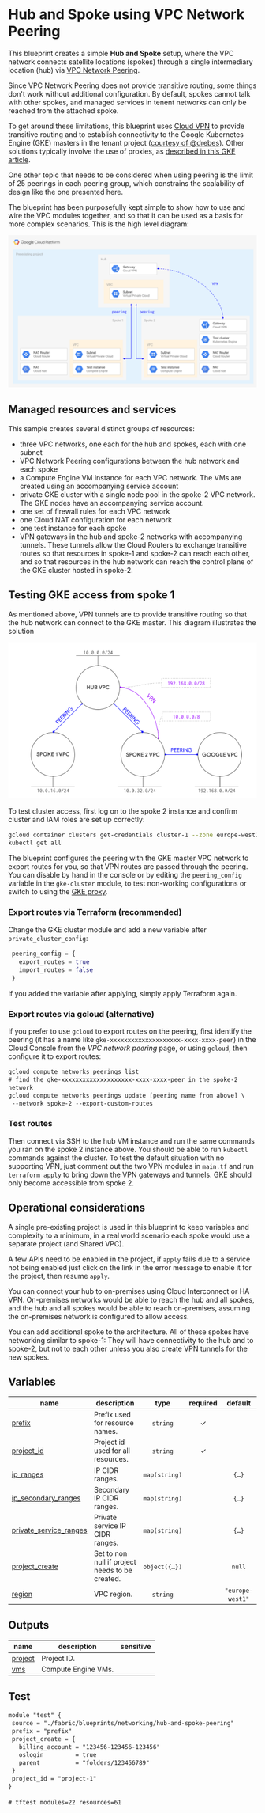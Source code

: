 # Hub and Spoke using VPC Network Peering

This blueprint creates a simple **Hub and Spoke** setup, where the VPC network connects satellite locations (spokes) through a single intermediary location (hub) via [VPC Network Peering](https://cloud.google.com/vpc/docs/vpc-peering).

Since VPC Network Peering does not provide transitive routing, some things
don't work without additional configuration. By default, spokes cannot
talk with other spokes, and managed services in tenent networks can only be
reached from the attached spoke.

To get around these limitations, this blueprint uses [Cloud
VPN](https://cloud.google.com/network-connectivity/docs/vpn/concepts/overview)
to provide transitive routing and to establish connectivity to the Google Kubernetes Engine (GKE)
masters in the tenant project ([courtesy of @drebes](https://github.com/drebes/tf-samples/blob/master/gke-master-from-hub/main.tf#L10)). Other solutions typically involve the use of proxies, as [described in this GKE article](https://cloud.google.com/solutions/creating-kubernetes-engine-private-clusters-with-net-proxies).

One other topic that needs to be considered when using peering is the limit of 25 peerings in each peering group, which constrains the scalability of design like the one presented here.

The blueprint has been purposefully kept simple to show how to use and wire the VPC modules together, and so that it can be used as a basis for more complex scenarios. This is the high level diagram:

![High-level diagram](diagram.png "High-level diagram")


## Managed resources and services

This sample creates several distinct groups of resources:

- three VPC networks, one each for the hub and spokes, each with one subnet
- VPC Network Peering configurations between the hub network and each spoke
- a Compute Engine VM instance for each VPC network. The VMs are created
 using an accompanying service account
- private GKE cluster with a single node pool in the spoke-2 VPC network. The GKE nodes have an accompanying service account.
- one set of firewall rules for each VPC network
- one Cloud NAT configuration for each network
- one test instance for each spoke
- VPN gateways in the hub and spoke-2 networks with accompanying tunnels. These tunnels allow the Cloud Routers to exchange transitive routes so that resources in spoke-1 and spoke-2 can reach each other, and so that resources in the hub network can reach the control plane of the GKE cluster hosted in spoke-2.

## Testing GKE access from spoke 1

As mentioned above, VPN tunnels are to provide transitive routing so that
the hub network can connect to the GKE master. This diagram illustrates the solution

![Network-level diagram](diagram-network.png "Network-level diagram")

To test cluster access, first log on to the spoke 2 instance and confirm cluster and IAM roles are set up correctly:

```bash
gcloud container clusters get-credentials cluster-1 --zone europe-west1-b
kubectl get all
```

The blueprint configures the peering with the GKE master VPC network to export routes for you, so that VPN routes are passed through the peering. You can disable by hand in the console or by editing the `peering_config` variable in the `gke-cluster` module, to test non-working configurations or switch to using the [GKE proxy](https://cloud.google.com/solutions/creating-kubernetes-engine-private-clusters-with-net-proxies).

### Export routes via Terraform (recommended)

Change the GKE cluster module and add a new variable after `private_cluster_config`:

```tfvars
 peering_config = {
   export_routes = true
   import_routes = false
 }
```

If you added the variable after applying, simply apply Terraform again.


### Export routes via gcloud (alternative)

If you prefer to use `gcloud` to export routes on the peering, first identify the peering (it has a name like `gke-xxxxxxxxxxxxxxxxxxxx-xxxx-xxxx-peer`) in the Cloud Console from the *VPC network peering* page, or using `gcloud`, then configure it to export routes:

```
gcloud compute networks peerings list
# find the gke-xxxxxxxxxxxxxxxxxxxx-xxxx-xxxx-peer in the spoke-2 network
gcloud compute networks peerings update [peering name from above] \
 --network spoke-2 --export-custom-routes
```

### Test routes

Then connect via SSH to the hub VM instance and run the same commands you ran on the spoke 2 instance above. You should be able to run `kubectl` commands against the cluster. To test the default situation with no supporting VPN, just comment out the two VPN modules in `main.tf` and run `terraform apply` to bring down the VPN gateways and tunnels. GKE should only become accessible from spoke 2.

## Operational considerations

A single pre-existing project is used in this blueprint to keep variables and complexity to a minimum, in a real world scenario each spoke would use a separate project (and Shared VPC).

A few APIs need to be enabled in the project, if `apply` fails due to a service not being enabled just click on the link in the error message to enable it for the project, then resume `apply`.

You can connect your hub to on-premises using Cloud Interconnect or HA VPN. On-premises networks would be able to reach the hub and all spokes, and the hub and all spokes would be able to reach on-premises, assuming the on-premises network is configured to allow access.

You can add additional spoke to the architecture. All of these spokes have networking similar to spoke-1: They will have connectivity to the hub and to spoke-2, but not to each other unless you also create VPN tunnels for the new spokes.
<!-- BEGIN TFDOC -->

## Variables

| name | description | type | required | default |
|---|---|:---:|:---:|:---:|
| [prefix](variables.tf#L34) | Prefix used for resource names. | <code>string</code> | ✓ |  |
| [project_id](variables.tf#L69) | Project id used for all resources. | <code>string</code> | ✓ |  |
| [ip_ranges](variables.tf#L15) | IP CIDR ranges. | <code>map&#40;string&#41;</code> |  | <code title="&#123;&#10;  hub     &#61; &#34;10.0.0.0&#47;24&#34;&#10;  spoke-1 &#61; &#34;10.0.16.0&#47;24&#34;&#10;  spoke-2 &#61; &#34;10.0.32.0&#47;24&#34;&#10;&#125;">&#123;&#8230;&#125;</code> |
| [ip_secondary_ranges](variables.tf#L25) | Secondary IP CIDR ranges. | <code>map&#40;string&#41;</code> |  | <code title="&#123;&#10;  spoke-2-pods     &#61; &#34;10.128.0.0&#47;18&#34;&#10;  spoke-2-services &#61; &#34;172.16.0.0&#47;24&#34;&#10;&#125;">&#123;&#8230;&#125;</code> |
| [private_service_ranges](variables.tf#L43) | Private service IP CIDR ranges. | <code>map&#40;string&#41;</code> |  | <code title="&#123;&#10;  spoke-2-cluster-1 &#61; &#34;192.168.0.0&#47;28&#34;&#10;&#125;">&#123;&#8230;&#125;</code> |
| [project_create](variables.tf#L51) | Set to non null if project needs to be created. | <code title="object&#40;&#123;&#10;  billing_account &#61; string&#10;  oslogin         &#61; bool&#10;  parent          &#61; string&#10;&#125;&#41;">object&#40;&#123;&#8230;&#125;&#41;</code> |  | <code>null</code> |
| [region](variables.tf#L74) | VPC region. | <code>string</code> |  | <code>&#34;europe-west1&#34;</code> |

## Outputs

| name | description | sensitive |
|---|---|:---:|
| [project](outputs.tf#L15) | Project ID. |  |
| [vms](outputs.tf#L20) | Compute Engine VMs. |  |

<!-- END TFDOC -->

## Test

```hcl
module "test" {
 source = "./fabric/blueprints/networking/hub-and-spoke-peering"
 prefix = "prefix"
 project_create = {
   billing_account = "123456-123456-123456"
   oslogin         = true
   parent          = "folders/123456789"
 }
 project_id = "project-1"
}

# tftest modules=22 resources=61
```